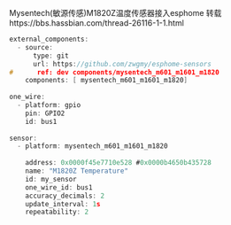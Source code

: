 
Mysentech(敏源传感)M1820Z温度传感器接入esphome
转载https://bbs.hassbian.com/thread-26116-1-1.html
```c
external_components:
  - source:
      type: git
      url: https://github.com/zwgmy/esphome-sensors
#      ref: dev components/mysentech_m601_m1601_m1820  
    components: [ mysentech_m601_m1601_m1820]
    
one_wire:
  - platform: gpio
    pin: GPIO2
    id: bus1
    
sensor:
  - platform: mysentech_m601_m1601_m1820
    
    address: 0x0000f45e7710e528 #0x0000b4650b435728
    name: "M1820Z Temperature"
    id: my_sensor
    one_wire_id: bus1
    accuracy_decimals: 2
    update_interval: 1s
    repeatability: 2
```
